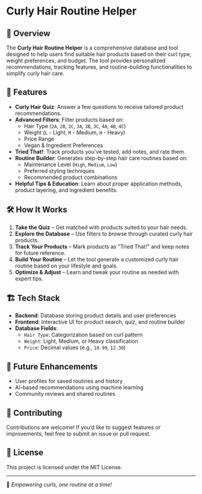 # Curly Hair Routine Helper

## 📌 Overview
The **Curly Hair Routine Helper** is a comprehensive database and tool designed to help users find suitable hair products based on their curl type, weight preferences, and budget. The tool provides personalized recommendations, tracking features, and routine-building functionalities to simplify curly hair care.

## 🚀 Features
- **Curly Hair Quiz**: Answer a few questions to receive tailored product recommendations.
- **Advanced Filters**: Filter products based on:
  - Hair Type (`2A`, `2B`, `2C`, `3A`, `3B`, `3C`, `4A`, `4B`, `4C`)
  - Weight (`L` - Light, `M` - Medium, `H` - Heavy)
  - Price Range
  - Vegan & Ingredient Preferences
- **Tried That!**: Track products you've tested, add notes, and rate them.
- **Routine Builder**: Generates step-by-step hair care routines based on:
  - Maintenance Level (`High`, `Medium`, `Low`)
  - Preferred styling techniques
  - Recommended product combinations
- **Helpful Tips & Education**: Learn about proper application methods, product layering, and ingredient benefits.

## 🛠️ How It Works
1. **Take the Quiz** – Get matched with products suited to your hair needs.
2. **Explore the Database** – Use filters to browse through curated curly hair products.
3. **Track Your Products** – Mark products as "Tried That!" and keep notes for future reference.
4. **Build Your Routine** – Let the tool generate a customized curly hair routine based on your lifestyle and goals.
5. **Optimize & Adjust** – Learn and tweak your routine as needed with expert tips.

## 🏗️ Tech Stack
- **Backend**: Database storing product details and user preferences
- **Frontend**: Interactive UI for product search, quiz, and routine builder
- **Database Fields**:
  - `Hair Type`: Categorization based on curl pattern
  - `Weight`: Light, Medium, or Heavy classification
  - `Price`: Decimal values (e.g., `10.99`, `12.30`)

## 📅 Future Enhancements
- User profiles for saved routines and history
- AI-based recommendations using machine learning
- Community reviews and shared routines

## 🤝 Contributing
Contributions are welcome! If you’d like to suggest features or improvements, feel free to submit an issue or pull request.

## 📜 License
This project is licensed under the MIT License.

---

🌿 *Empowering curls, one routine at a time!*


